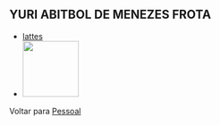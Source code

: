 ## YURI ABITBOL DE MENEZES FROTA

- [lattes](http://lattes.cnpq.br/9628405562792982)
- <img src="http://servicosweb.cnpq.br/wspessoa/servletrecuperafoto?tipo=1&id=K4768923D9" width="100" />

Voltar para [Pessoal](../org-pessoal.md)